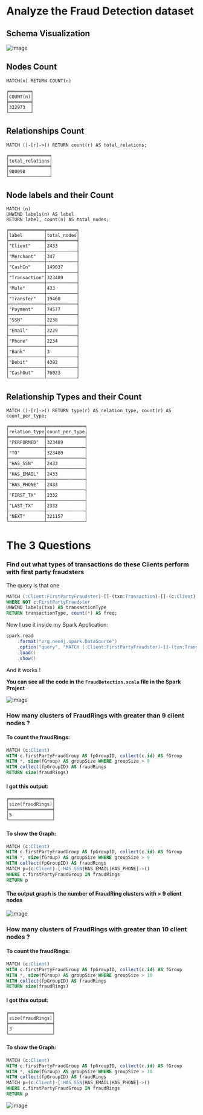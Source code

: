 # Analyze the Fraud Detection dataset

## Schema Visualization

![image](./imgs/schemaviz.png)

## Nodes Count

```
MATCH(n) RETURN COUNT(n)
```

```
╒════════╕
│COUNT(n)│
╞════════╡
│332973  │
└────────┘
```

## Relationships Count

```
MATCH ()-[r]->() RETURN count(r) AS total_relations;
```
```
╒═══════════════╕
│total_relations│
╞═══════════════╡
│980098         │
└───────────────┘
```


## Node labels and their Count

```
MATCH (n)
UNWIND labels(n) AS label
RETURN label, count(n) AS total_nodes;
```

```
╒═════════════╤═══════════╕
│label        │total_nodes│
╞═════════════╪═══════════╡
│"Client"     │2433       │
├─────────────┼───────────┤
│"Merchant"   │347        │
├─────────────┼───────────┤
│"CashIn"     │149037     │
├─────────────┼───────────┤
│"Transaction"│323489     │
├─────────────┼───────────┤
│"Mule"       │433        │
├─────────────┼───────────┤
│"Transfer"   │19460      │
├─────────────┼───────────┤
│"Payment"    │74577      │
├─────────────┼───────────┤
│"SSN"        │2238       │
├─────────────┼───────────┤
│"Email"      │2229       │
├─────────────┼───────────┤
│"Phone"      │2234       │
├─────────────┼───────────┤
│"Bank"       │3          │
├─────────────┼───────────┤
│"Debit"      │4392       │
├─────────────┼───────────┤
│"CashOut"    │76023      │
└─────────────┴───────────┘
```

## Relationship Types and their Count

```
MATCH ()-[r]->() RETURN type(r) AS relation_type, count(r) AS count_per_type;
```
```
╒═════════════╤══════════════╕
│relation_type│count_per_type│
╞═════════════╪══════════════╡
│"PERFORMED"  │323489        │
├─────────────┼──────────────┤
│"TO"         │323489        │
├─────────────┼──────────────┤
│"HAS_SSN"    │2433          │
├─────────────┼──────────────┤
│"HAS_EMAIL"  │2433          │
├─────────────┼──────────────┤
│"HAS_PHONE"  │2433          │
├─────────────┼──────────────┤
│"FIRST_TX"   │2332          │
├─────────────┼──────────────┤
│"LAST_TX"    │2332          │
├─────────────┼──────────────┤
│"NEXT"       │321157        │
└─────────────┴──────────────┘
```

# The 3 Questions
### Find out what types of transactions do these Clients perform with first party fraudsters

The query is that one
```sql
MATCH (:Client:FirstPartyFraudster)-[]-(txn:Transaction)-[]-(c:Client)
WHERE NOT c:FirstPartyFraudster
UNWIND labels(txn) AS transactionType
RETURN transactionType, count(*) AS freq;
```

Now I use it inside my Spark Application:

```scala
spark.read
    .format("org.neo4j.spark.DataSource")
    .option("query", "MATCH (:Client:FirstPartyFraudster)-[]-(txn:Transaction)-[]-(c:Client)\nWHERE NOT c:FirstPartyFraudster\nUNWIND labels(txn) AS transactionType\nRETURN transactionType, count(*) AS freq")
    .load()
    .show()
```

And it works !

**You can see all the code in the `FraudDetection.scala` file in the Spark Project**

![image](./imgs/transactionsfraudsters.png)

### How many clusters of FraudRings with greater than 9 client nodes ?

#### To count the fraudRings:
```sql
MATCH (c:Client)
WITH c.firstPartyFraudGroup AS fpGroupID, collect(c.id) AS fGroup
WITH *, size(fGroup) AS groupSize WHERE groupSize > 9
WITH collect(fpGroupID) AS fraudRings
RETURN size(fraudRings)
```

#### I got this output:
```
╒════════════════╕
│size(fraudRings)│
╞════════════════╡
│5               │
└────────────────┘
```

#### To show the Graph:

```sql
MATCH (c:Client)
WITH c.firstPartyFraudGroup AS fpGroupID, collect(c.id) AS fGroup
WITH *, size(fGroup) AS groupSize WHERE groupSize > 9
WITH collect(fpGroupID) AS fraudRings
MATCH p=(c:Client)-[:HAS_SSN|HAS_EMAIL|HAS_PHONE]->()
WHERE c.firstPartyFraudGroup IN fraudRings
RETURN p
```

#### The output graph is the number of FraudRing clusters with > 9 client nodes

![image](./imgs/fraudRing9.png)

### How many clusters of FraudRings with greater than 10 client nodes ?

#### To count the fraudRings:

```sql
MATCH (c:Client)
WITH c.firstPartyFraudGroup AS fpGroupID, collect(c.id) AS fGroup
WITH *, size(fGroup) AS groupSize WHERE groupSize > 10
WITH collect(fpGroupID) AS fraudRings
RETURN size(fraudRings)
```

#### I got this output:

```
╒════════════════╕
│size(fraudRings)│
╞════════════════╡
│3               │
└────────────────┘
```

#### To show the Graph:

```sql
MATCH (c:Client)
WITH c.firstPartyFraudGroup AS fpGroupID, collect(c.id) AS fGroup
WITH *, size(fGroup) AS groupSize WHERE groupSize > 10
WITH collect(fpGroupID) AS fraudRings
MATCH p=(c:Client)-[:HAS_SSN|HAS_EMAIL|HAS_PHONE]->()
WHERE c.firstPartyFraudGroup IN fraudRings
RETURN p
```

![image](./imgs/fraudRing10.png)